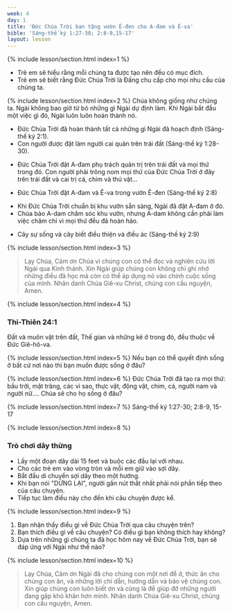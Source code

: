 ```yaml
---
week: 4
day: 1
title: 'Đức Chúa Trời ban tặng vườn Ê-đen cho A-đam và Ê-va'
bible: 'Sáng-thế ký 1:27-30; 2:8-9,15-17'
layout: lesson
---
```



{% include lesson/section.html index=1 %}
- Trẻ em sẽ hiểu rằng mỗi chúng ta được tạo nên đều có mục đích.
- Trẻ em sẽ biết rằng Đức Chúa Trời là Đấng chu cấp cho mọi nhu cầu của chúng ta.


{% include lesson/section.html index=2 %}
Chúa không giống như chúng ta. Ngài không bao giờ từ bỏ những gì Ngài dự định làm. Khi Ngài bắt đầu một việc gì đó, Ngài luôn luôn hoàn thành nó.
* Đức Chúa Trời đã hoàn thành tất cả những gì Ngài đã hoạch định (Sáng-thế ký 2:1).
* Con người được đặt làm người cai quản trên trái đất (Sáng-thế ký 1:28-30).
- Đức Chúa Trời đặt A-đam phụ trách quản trị trên trái đất và mọi thứ trong đó. Con người phải trông nom mọi thứ của Đức Chúa Trời ở đây trên trái đất và cai trị cá, chim và thú vật...
* Đức Chúa Trời đặt A-đam và Ê-va trong vườn Ê-đen (Sáng-thế ký 2:8)
- Khi Đức Chúa Trời chuẩn bị khu vườn sẵn sàng, Ngài đã đặt A-đam ở đó.
- Chúa bảo A-dam chăm sóc khu vườn, nhưng A-dam không cần phải làm việc chăm chỉ vì mọi thứ đều đã hoàn hảo.
* Cây sự sống và cây biết điều thiện và điều ác (Sáng-thế ký 2:9)


{% include lesson/section.html index=3 %}
> Lạy Chúa, Cảm ơn Chúa vì chúng con có thể đọc và nghiên cứu lời Ngài qua Kinh thánh. Xin Ngài giúp chúng con không chỉ ghi nhớ những điều đã học mà còn có thể áp dụng nó vào chính cuộc sống của mình. Nhân danh Chúa Giê-xu Christ, chúng con cầu nguyện, Amen.


{% include lesson/section.html index=4 %}
### Thi-Thiên 24:1
Đất và muôn vật trên đất, Thế gian và những kẻ ở trong đó, đều thuộc về Đức Giê-hô-va.


{% include lesson/section.html index=5 %}
Nếu bạn có thể quyết định sống ở bất cứ nơi nào thì bạn muốn được sống ở đâu?


{% include lesson/section.html index=6 %}
Đức Chúa Trời đã tạo ra mọi thứ: bầu trời, mặt trăng, các vì sao, thực vật, động vật, chim, cá, người nam và người nữ.... Chúa sẽ cho họ sống ở đâu?


{% include lesson/section.html index=7 %}
Sáng-thế ký 1:27-30; 2:8-9, 15-17


{% include lesson/section.html index=8 %}
### Trò chơi dây thừng
- Lấy một đoạn dây dài 15 feet và buộc các đầu lại với nhau. 
- Cho các trẻ em vào vòng tròn và mỗi em giữ vào sợi dây. 
- Bắt đầu di chuyển sợi dây theo một hướng. 
- Khi bạn nói "DỪNG LẠI", người gần nút thắt nhất phải nói phần tiếp theo của câu chuyện. 
- Tiếp tục làm điều này cho đến khi câu chuyện được kể.


{% include lesson/section.html index=9 %}

1. Bạn nhận thấy điều gì về Đức Chúa Trời qua câu chuyện trên?
2. Bạn thích điều gì về câu chuyện? Có điều gì bạn không thích hay không?
3. Dựa trên những gì chúng ta đã học hôm nay về Đức Chúa Trời, bạn sẽ đáp ứng với Ngài như thế nào?


{% include lesson/section.html index=10 %}
> Lạy Chúa, Cảm ơn Ngài đã cho chúng con một nơi để ở, thức ăn cho chúng con ăn, và những lời chỉ dẫn, hướng dẫn và bảo vệ chúng con. Xin giúp chúng con luôn biết ơn và cũng là để giúp đỡ những người đang gặp khó khăn hơn mình. Nhân danh Chúa Giê-xu Christ, chúng con cầu nguyện, Amen.
